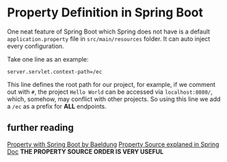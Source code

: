 # Property Definition in Spring Boot

One neat feature of Spring Boot which Spring does not have is a default `application.property` file in `src/main/resources` folder. It can auto inject every configuration.

Take one line as an example:

```property
server.servlet.context-path=/ec
```

This line defines the root path for our project, for example, if we comment out with `#`, the project `Hello World` can be accessed via `localhost:8080/`, which, somehow, may conflict with other projects. So using this line we add a `/ec` as a prefix for **ALL** endpoints.

## further reading
[Property with Spring Boot by Baeldung](https://www.baeldung.com/properties-with-spring)
[Property Source explaned in Spring Doc](https://docs.spring.io/spring-boot/docs/current/reference/html/boot-features-external-config.html) **THE PROPERTY SOURCE ORDER IS VERY USEFUL**
